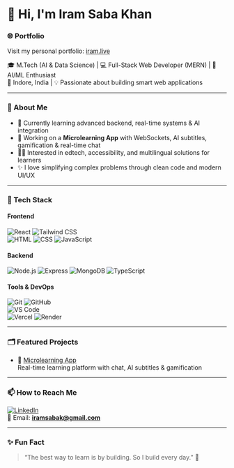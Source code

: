 # 👋 Hi, I'm Iram Saba Khan
### 🌐 Portfolio

Visit my personal portfolio: [iram.live](https://my-portfolio-neat.onrender.com)


🎓 M.Tech (AI & Data Science) | 💻 Full-Stack Web Developer (MERN) | 🤖 AI/ML Enthusiast  
📍 Indore, India | 💡 Passionate about building smart web applications

---

### 🧠 About Me

- 🌱 Currently learning advanced backend, real-time systems & AI integration  
- 🔭 Working on a **Microlearning App** with WebSockets, AI subtitles, gamification & real-time chat  
- 🧑‍🏫 Interested in edtech, accessibility, and multilingual solutions for learners  
- ✨ I love simplifying complex problems through clean code and modern UI/UX

---

### 🔧 Tech Stack

#### Frontend
![React](https://img.shields.io/badge/-React-black?logo=react&style=flat) 
![Tailwind CSS](https://img.shields.io/badge/-Tailwind%20CSS-06B6D4?logo=tailwind-css&style=flat)  
![HTML](https://img.shields.io/badge/-HTML5-E34F26?logo=html5&style=flat) 
![CSS](https://img.shields.io/badge/-CSS3-1572B6?logo=css3&style=flat) 
![JavaScript](https://img.shields.io/badge/-JavaScript-F7DF1E?logo=javascript&style=flat)

#### Backend
![Node.js](https://img.shields.io/badge/-Node.js-339933?logo=node.js&style=flat) 
![Express](https://img.shields.io/badge/-Express.js-black?logo=express&style=flat) 
![MongoDB](https://img.shields.io/badge/-MongoDB-47A248?logo=mongodb&style=flat) 
![TypeScript](https://img.shields.io/badge/-TypeScript-3178C6?logo=typescript&style=flat)

#### Tools & DevOps
![Git](https://img.shields.io/badge/-Git-F05032?logo=git&style=flat) 
![GitHub](https://img.shields.io/badge/-GitHub-181717?logo=github&style=flat)  
![VS Code](https://img.shields.io/badge/-VS%20Code-007ACC?logo=visual-studio-code&style=flat)  
![Vercel](https://img.shields.io/badge/-Vercel-black?logo=vercel&style=flat) 
![Render](https://img.shields.io/badge/-Render-46E3B7?logo=render&style=flat)

---
<!-- 
### 📈 GitHub Stats

![Iram's GitHub stats](https://github-readme-stats.vercel.app/api?username=iram-saba-khan&show_icons=true&theme=tokyonight&hide=issues)  
[![Top Langs](https://github-readme-stats.vercel.app/api/top-langs/?username=iram-saba-khan&layout=compact&theme=tokyonight)](https://github.com/anuraghazra/github-readme-stats)

---
  -->

### 🗂️ Featured Projects

- 🧠 [Microlearning App](https://mindsparkfrontend.onrender.com)  
  Real-time learning platform with chat, AI subtitles & gamification
<!-- 
- 🔐 [Auth System](https://github.com/yourusername/auth-app)  
  Secure authentication using React, Express, MongoDB & JWT

- 📦 [URL Shortener](https://github.com/yourusername/url-shortener)  
  Minimalist URL shortener with custom slugs and analytics
  -->


---

### 📫 How to Reach Me

[![LinkedIn](https://img.shields.io/badge/-LinkedIn-blue?logo=linkedin&style=flat)](https://linkedin.com/in/iram-saba-k-451712296)  
📧 Email: **iramsabak@gmail.com**

---

### ✨ Fun Fact

> “The best way to learn is by building. So I build every day.” 🚀

